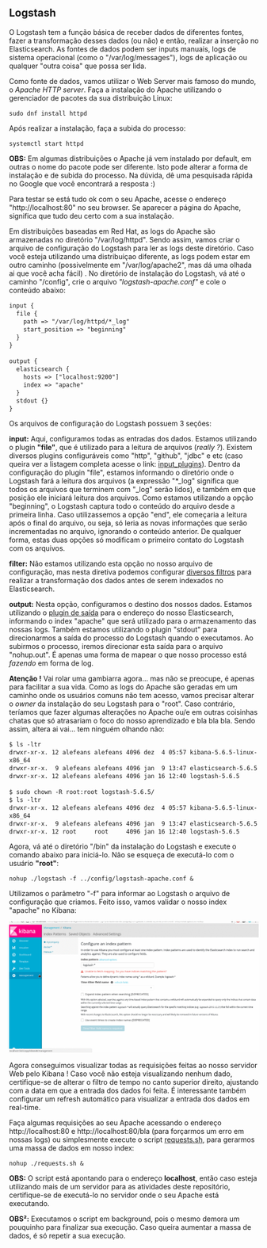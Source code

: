 ## Logstash

O Logstash tem a função básica de receber dados de diferentes fontes, fazer a transformação desses dados (ou não) e então, realizar a inserção no Elasticsearch. As fontes de dados podem ser inputs manuais, logs de sistema operacional (como o "/var/log/messages"), logs de aplicação ou qualquer "outra coisa" que possa ser lida.

Como fonte de dados, vamos utilizar o Web Server mais famoso do mundo, o _Apache HTTP server_. Faça a instalação do Apache utilizando o gerenciador de pacotes da sua distribuição Linux:

```
sudo dnf install httpd
```
Após realizar a instalação, faça a subida do processo:

```
systemctl start httpd
```

__OBS:__ Em algumas distribuições o Apache já vem instalado por default, em outras o nome do pacote pode ser diferente. Isto pode alterar a forma de instalação e de subida do processo. Na dúvida, dê uma pesquisada rápida no Google que você encontrará a resposta :)

Para testar se está tudo ok com o seu Apache, acesse o endereço "http://localhost:80" no seu browser. Se aparecer a página do Apache, significa que tudo deu certo com a sua instalação.

Em distribuições baseadas em Red Hat, as logs do Apache são armazenadas no diretório "/var/log/httpd". Sendo assim, vamos criar o arquivo de configuração do Logstash para ler as logs deste diretório. Caso você esteja utilizando uma distribuiçao diferente, as logs podem estar em outro caminho (possivelmente em "/var/log/apache2", mas dá uma olhada ai que você acha fácil) . No diretório de instalação do Logstash, vá até o caminho "/config", crie o arquivo _"logstash-apache.conf"_ e cole o conteúdo abaixo:

```
input {
  file {
    path => "/var/log/httpd/*_log"
    start_position => "beginning"
  }
}

output {
  elasticsearch {
    hosts => ["localhost:9200"]
    index => "apache"
  }
  stdout {}
}
```

Os arquivos de configuração do Logstash possuem 3 seções:

__input:__ Aqui, configuramos todas as entradas dos dados. Estamos utilizando o plugin __"file"__, que é utilizado para a leitura de arquivos (_really ?_). Existem diversos plugins configuráveis como "http", "github", "jdbc" e etc (caso queira ver a listagem completa acesse o link: [input_plugins](https://www.elastic.co/guide/en/logstash/current/input-plugins.html)). Dentro da configuração do plugin "file", estamos informando o diretório onde o Logstash fará a leitura dos arquivos (a expressão "*_log" significa que todos os arquivos que terminem com "_log" serão lidos), e também em que posição ele iniciará leitura dos arquivos. Como estamos utilizando a opção "beginning", o Logstash captura todo o conteúdo do arquivo desde a primeira linha. Caso utilizassemos a opção "end", ele começaria a leitura após o final do arquivo, ou seja, só leria as novas informações que serão incrementadas no arquivo, ignorando o conteúdo anterior. De qualquer forma, estas duas opções só modificam o primeiro contato do Logstash com os arquivos.

__filter:__ Não estamos utilizando esta opção no nosso arquivo de configuração, mas nesta diretiva podemos configurar [diversos filtros](https://www.elastic.co/guide/en/logstash/current/filter-plugins.html) para realizar a transformação dos dados antes de serem indexados no Elasticsearch.

__output:__ Nesta opção, configuramos o destino dos nossos dados. Estamos utilizando o [plugin de saída](https://www.elastic.co/guide/en/logstash/current/output-plugins.html) para o endereço do nosso Elasticsearch, informando o index "apache" que será utilizado para o armazenamento das nossas logs. Também estamos utilizando o plugin "stdout" para direcionarmos a saída do processo do Logstash quando o executamos. Ao subirmos o processo, iremos direcionar esta saída para o arquivo "nohup.out". É apenas uma forma de mapear o que nosso processo está _fazendo_ em forma de log.

__Atenção !__ Vai rolar uma gambiarra agora... mas não se preocupe, é apenas para facilitar a sua vida. Como as logs do Apache são geradas em um caminho onde os usuários comuns não tem acesso, vamos precisar alterar o _owner_ da instalação do seu Logstash para o "root". Caso contrário, teríamos que fazer algumas alterações no Apache ou/e em outras coisinhas chatas que só atrasariam o foco do nosso aprendizado e bla bla bla. Sendo assim, altera ai vai... tem ninguém olhando não:

```
$ ls -ltr
drwxr-xr-x. 12 alefeans alefeans 4096 dez  4 05:57 kibana-5.6.5-linux-x86_64
drwxr-xr-x.  9 alefeans alefeans 4096 jan  9 13:47 elasticsearch-5.6.5
drwxr-xr-x. 12 alefeans alefeans 4096 jan 16 12:40 logstash-5.6.5

$ sudo chown -R root:root logstash-5.6.5/
$ ls -ltr
drwxr-xr-x. 12 alefeans alefeans 4096 dez  4 05:57 kibana-5.6.5-linux-x86_64
drwxr-xr-x.  9 alefeans alefeans 4096 jan  9 13:47 elasticsearch-5.6.5
drwxr-xr-x. 12 root     root     4096 jan 16 12:40 logstash-5.6.5

```

Agora, vá até o diretório "/bin" da instalação do Logstash e execute o comando abaixo para iniciá-lo. Não se esqueça de executá-lo com o usuário __"root"__:

```
nohup ./logstash -f ../config/logstash-apache.conf &
```

Utilizamos o parâmetro "-f" para informar ao Logstash o arquivo de configuração que criamos. Feito isso, vamos validar o nosso index "apache" no Kibana:

![](/gifs/apache_index.gif)

Agora conseguimos visualizar todas as requisições feitas ao nosso servidor Web pelo Kibana ! Caso você não esteja visualizando nenhum dado, certifique-se de alterar o filtro de tempo no canto superior direito, ajustando com a data em que a entrada dos dados foi feita. É interessante também configurar um refresh automático para visualizar a entrada dos dados em real-time.

Faça algumas requisições ao seu Apache acessando o endereço http://localhost:80 e http://localhost:80/bla (para forçarmos um erro em nossas logs) ou simplesmente execute o script [requests.sh](scripts/requests.sh), para gerarmos uma massa de dados em nosso index:

```
nohup ./requests.sh &
```

__OBS:__ O script está apontando para o endereço __localhost__, então caso esteja utilizando mais de um servidor para as atividades deste repositório, certifique-se de executá-lo no servidor onde o seu Apache está executando.

__OBS²:__ Executamos o script em background, pois o mesmo demora um pouquinho para finalizar sua execução. Caso queira aumentar a massa de dados, é só repetir a sua execução.
